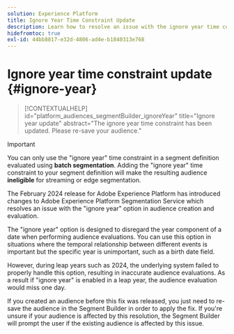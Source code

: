 ```yaml
---
solution: Experience Platform
title: Ignore Year Time Constraint Update
description: Learn how to resolve an issue with the ignore year time constraint.
hidefromtoc: true
exl-id: 44bb8817-e32d-4806-ad4e-b1840313e768
---
```

# Ignore year time constraint update {#ignore-year}

>[!CONTEXTUALHELP]
>id="platform_audiences_segmentBuilder_ignoreYear"
>title="Ignore year update"
>abstract="The ignore year time constraint has been updated. Please re-save your audience."

>[!IMPORTANT]
>
>You can only use the "ignore year" time constraint in a segment definition evaluated using **batch segmentation**. Adding the "ignore year" time constraint to your segment definition will make the resulting audience **ineligible** for streaming or edge segmentation.

The February 2024 release for Adobe Experience Platform has introduced changes to Adobe Experience Platform Segmentation Service which resolves an issue with the "ignore year" option in audience creation and evaluation.

The "ignore year" option is designed to disregard the year component of a date when performing audience evaluations. You can use this option in situations where the temporal relationship between different events is important but the specific year is unimportant, such as a birth date field. 

However, during leap years such as 2024, the underlying system failed to properly handle this option, resulting in inaccurate audience evaluations. As a result if "ignore year" is enabled in a leap year, the audience evaluation would miss one day.

If you created an audience before this fix was released, you just need to re-save the audience in the Segment Builder in order to apply the fix. If you're unsure if your audience is affected by this resolution, the Segment Builder will prompt the user if the existing audience is affected by this issue.
